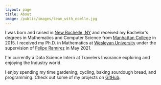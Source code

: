 ```yaml
---
layout: page
title: About
image: /public/images/team_with_noelle.jpg
---
```


I was born and raised in [New Rochelle, NY][newro] and received my Bachelor's degrees in Mathematics and Computer Science from [Manhattan College][mancol] in 2015. 
I received my Ph.D. in Mathematics at [Wesleyan University][wes] under the supervision of [Felipe Ramírez][felipe] in May 2021. 

I'm currently a Data Science Intern at Travelers Insurance exploring and enjoying the Industry world.

I enjoy spending my time gardening, cycling, baking sourdough bread, and programming. Check out some of my projects on [GitHub][github].

[felipe]: http://framirez.web.wesleyan.edu
[github]: https://github.com/apoliveira
[newro]: https://en.wikipedia.org/wiki/New_Rochelle,_New_York
[try]: https://en.wikipedia.org/wiki/Try
[mancol]: https://manhattan.edu/
[wes]: http://wesleyan.edu/
[wprfc]: http://www.whiteplainsrugby.com/
